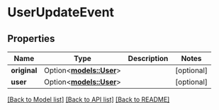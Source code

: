 # UserUpdateEvent

## Properties

Name | Type | Description | Notes
------------ | ------------- | ------------- | -------------
**original** | Option<[**models::User**](User.md)> |  | [optional]
**user** | Option<[**models::User**](User.md)> |  | [optional]

[[Back to Model list]](../README.md#documentation-for-models) [[Back to API list]](../README.md#documentation-for-api-endpoints) [[Back to README]](../README.md)


